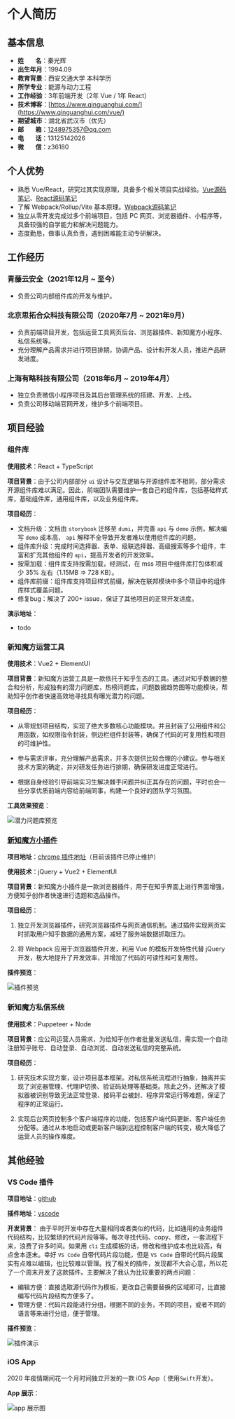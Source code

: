 
# 个人简历

## 基本信息
- **姓&nbsp;&nbsp;&nbsp;&nbsp;&nbsp;&nbsp;&nbsp;&nbsp;名**：秦光辉   
- **出生年月**：1994.09
- **教育背景**：西安交通大学 本科学历
- **所学专业**：能源与动力工程
- **工作经验**：3年前端开发（2年 Vue / 1年 React）
- **技术博客**：[https://www.qinguanghui.com/](https://www.qinguanghui.com/vue/)
- **期望城市**：湖北省武汉市（优先）
- **邮&nbsp;&nbsp;&nbsp;&nbsp;&nbsp;&nbsp;&nbsp;&nbsp;箱**：1248975357@qq.com
- **电&nbsp;&nbsp;&nbsp;&nbsp;&nbsp;&nbsp;&nbsp;&nbsp;话**：13125142026
- **微&nbsp;&nbsp;&nbsp;&nbsp;&nbsp;&nbsp;&nbsp;&nbsp;信**：z36180

## 个人优势

- 熟悉 Vue/React，研究过其实现原理，具备多个相关项目实战经验。[Vue源码笔记](https://www.qinguanghui.com/vue/)、[React源码笔记](https://www.qinguanghui.com/react/)
- 了解 Webpack/Rollup/Vite 基本原理。[Webpack源码笔记](https://www.qinguanghui.com/webpack/)
- 独立从零开发完成过多个前端项目，包括 PC 网页、浏览器插件、小程序等，具备较强的自学能力和解决问题能力。
- 态度勤恳，做事认真负责，遇到困难能主动专研解决。

## 工作经历

### 青藤云安全（2021年12月 ~ 至今）

- 负责公司内部组件库的开发与维护。

### 北京思拓合众科技有限公司（2020年7月 ~ 2021年9月）

- 负责前端项目开发，包括运营工具网页后台、浏览器插件、新知魔方小程序、私信系统等。
- 充分理解产品需求并进行项目排期，协调产品、设计和开发人员，推进产品研发进度。


### 上海有略科技有限公司（2018年6月 ~ 2019年4月）

- 独立负责微信小程序项目及其后台管理系统的搭建、开发、上线。
- 负责公司移动端官网开发，维护多个前端项目。

## 项目经验 

### 组件库

**使用技术**：React + TypeScript

**项目背景**：由于公司内部部分 `ui` 设计与交互逻辑与开源组件库不相同，部分需求开源组件库难以满足。因此，前端团队需要维护一套自己的组件库，包括基础样式库，基础组件库，通用组件库，以及业务组件库。

**项目经历**：
  - 文档升级：文档由 `storybook` 迁移至 `dumi`，并完善 `api` 与 `demo` 示例，解决编写 `demo` 成本高、 `api` 解释不全导致开发者难以使用组件库的问题。
  - 组件库升级：完成时间选择器、表单、级联选择器、高级搜索等多个组件，丰富和扩充其他组件的 `api`，提高开发者的开发效率。
  - 按需加载：组件库支持按需加载，经测试，在 mss 项目中组件库打包体积减少 35% 左右（1.15MB => 728 KB）。
  - 组件库前缀：组件库支持项目样式前缀，解决在联邦模块中多个项目中的组件库样式覆盖问题。
  - 修复bug：解决了 200+ issue，保证了其他项目的正常开发进度。
  <!-- - monorepo：解决调试困难，组件库版本不统一问题。 -->

**演示地址**：
  - todo

### 新知魔方运营工具

**使用技术**：Vue2 + ElementUI

**项目背景**：新知魔方运营工具是一款依托于知乎生态的工具。通过对知乎数据的整合和分析，形成独有的潜力问题库，热榜问题库，问题数据趋势图等功能模块，帮助知乎创作者快速高效地寻找具有曝光潜力的问题。

**项目经历**：

  - 从零规划项目结构，实现了绝大多数核心功能模块。并且封装了公用组件和公用函数，如权限指令封装，侧边栏组件封装等，确保了代码的可复用性和项目的可维护性。
   
  - 参与需求评审，充分理解产品需求，并多次提供比较合理的小建议。参与相关技术方案的确定，并对研发任务进行排期，确保研发进度正常进行。
   
  - 根据自身经验引导前端实习生解决棘手问题并纠正其存在的问题，平时也会一些分享优质前端内容给前端同事，构建一个良好的团队学习氛围。

**工具效果预览**：

![潜力问题库预览](./project/backend-potential-question.png)

### [新知魔方小插件](https://www.xinzhimofang.com/download.html)
**项目地址**：[chrome 插件地址](https://chrome.google.com/webstore/detail/%E6%96%B0%E7%9F%A5%E9%AD%94%E6%96%B9/hedbhjnengmmoddkcajcfdlaaiclkfdl?hl=zh)（目前该插件已停止维护）

**使用技术**：jQuery + Vue2 + ElementUI

**项目背景**：新知魔方小插件是一款浏览器插件，用于在知乎界面上进行界面增强，方便知乎创作者快速进行选题和选品操作。

**项目经历**：

1. 独立开发浏览器插件，研究浏览器插件与网页通信机制。通过插件实现网页实时抓取用户知乎数据的通用方案，减轻了服务端数据抓取压力。
   
2. 将 Webpack 应用于浏览器插件开发，利用 Vue 的模板开发特性代替 jQuery 开发，极大地提升了开发效率，并增加了代码的可读性和可复用性。

**插件预览**：

![插件预览](./project/plugin-preview.png)

### 新知魔方私信系统

**使用技术**：Puppeteer + Node

**项目背景**：应公司运营人员需求，为给知乎创作者批量发送私信，需实现一个自动注册知乎账号、自动登录、自动浏览、自动发送私信的完整系统。

**项目经历**：

1. 研究技术实现方案，设计项目基本框架。对私信系统流程进行抽象，抽离并实现了浏览器管理、代理IP切换、验证码处理等基础类。除此之外，还解决了模拟器被识别导致无法正常登录、接码平台被封、程序异常运行等难题，保证了程序的正常运行。

2. 实现后台网页控制多个客户端程序的功能，包括客户端代码更新、客户端任务分配等。通过从本地启动或更新客户端到远程控制客户端的转变，极大降低了运营人员的操作难度。


## 其他经验

### VS Code 插件
 **项目地址**：[github](https://github.com/promise96319/snippets-manager/blob/master/README.md)

 **插件地址**：[vscode](https://marketplace.visualstudio.com/items?itemName=promise96319.snippets-manager)

 **开发背景**：
由于平时开发中存在大量相同或者类似的代码，比如通用的业务组件代码结构，比较繁琐的代码片段等等。每次寻找代码、copy、修改，一套流程下来，浪费了许多时间。如果用 `cli` 生成模板的话，修改和维护成本也比较高，有点舍本逐末。幸好 `VS Code` 自带代码片段功能，但是 `VS Code` 自带的代码片段属实有点难以编辑，也比较难以管理。找了相关的插件，发现都不大合心意，所以花了一个周末开发了这款插件。主要解决了我认为比较重要的两点问题：
   
- 编辑方便：直接选取源代码作为模板，更改自己需要替换的区域即可，比直接编写代码片段结构方便多了。
- 管理方便：代码片段能进行分组，根据不同的业务，不同的项目，或者不同的语言等来进行分组，便于管理。

 **插件预览**：

  ![插件演示](./assets/snippets.gif)


### iOS App
 2020 年疫情期间花一个月时间独立开发的一款 iOS App（ 使用`Swift`开发）。

 **App 展示**：

 ![app 展示图](./assets/warm-diary.jpg)



<style>
  .vp-doc ul,
  .vp-doc ol {
    padding-left: 40px;
  }
</style>
